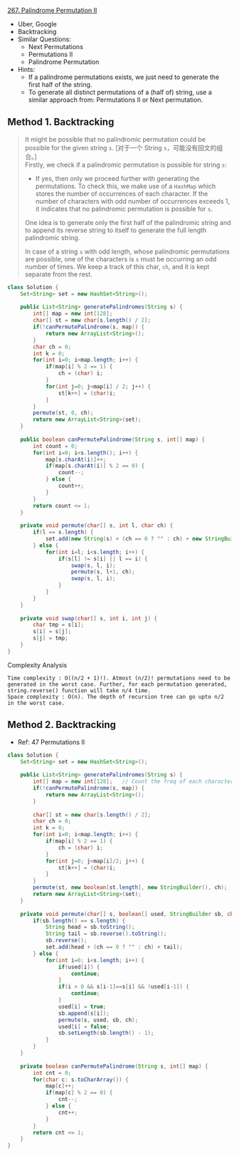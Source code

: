 [267. Palindrome Permutation II](https://leetcode.com/problems/palindrome-permutation-ii/)

* Uber, Google
* Backtracking
* Similar Questions:
    * Next Permutations
    * Permutations II
    * Palindrome Permutation
* Hints:
    * If a palindrome permutations exists, we just need to generate the first half of the string.
    * To generate all distinct permutations of a (half of) string, use a similar approach from: Permutations II or Next permutation.
    
    
## Method 1. Backtracking 
> It might be possible that no palindromic permutation could be possible for the given string `s`. [对于一个 String `s`，可能没有回文的组合。]         
> Firstly, we check if a palindromic permutation is possible for string `s`:
>   * If yes, then only we proceed further with generating the permutations.
> To check this, we make use of a `HashMap` which stores the number of occurrences of each character.
> If the number of characters with odd number of occurrences exceeds 1, it indicates that no palindromic permutation is possible for `s`.
>
> One idea is to generate only the first half of the palindromic string and to append its reverse string to itself to generate the full length palindromic string.
>
> In case of a string `s` with odd length, whose palindromic permutations are possible, one of the characters is `s` must be occurring an odd number of times. 
> We keep a track of this char, `ch`, and it is kept separate from the rest. 

```java 
class Solution {
    Set<String> set = new HashSet<String>();
    
    public List<String> generatePalindromes(String s) {
        int[] map = new int[128];
        char[] st = new char[s.length() / 2];
        if(!canPermutePalindrome(s, map)) {
            return new ArrayList<String>();
        }
        char ch = 0;
        int k = 0;
        for(int i=0; i<map.length; i++) {
            if(map[i] % 2 == 1) {
                ch = (char) i;
            }
            for(int j=0; j<map[i] / 2; j++) {
                st[k++] = (char)i;
            }
        }
        permute(st, 0, ch);
        return new ArrayList<String>(set);
    }
    
    public boolean canPermutePalindrome(String s, int[] map) {
        int count = 0;
        for(int i=0; i<s.length(); i++) {
            map[s.charAt(i)]++;
            if(map[s.charAt(i)] % 2 == 0) {
                count--;
            } else {
                count++;
            }
        }
        return count <= 1;
    }
    
    private void permute(char[] s, int l, char ch) {
        if(l == s.length) {
            set.add(new String(s) + (ch == 0 ? "" : ch) + new StringBuilder(new String(s)).reverse().toString());
        } else {
            for(int i=l; i<s.length; i++) {
                if(s[l] != s[i] || l == i) {
                    swap(s, l, i);
                    permute(s, l+1, ch);
                    swap(s, l, i);
                }
            }
        }
    }
    
    private void swap(char[] s, int i, int j) {
        char tmp = s[i];
        s[i] = s[j];
        s[j] = tmp;
    }
}
```

Complexity Analysis

    Time complexity : O((n/2 + 1)!). Atmost (n/2)! permutations need to be generated in the worst case. Further, for each permutation generated, string.reverse() function will take n/4 time.
    Space complexity : O(n). The depth of recursion tree can go upto n/2 in the worst case.


## Method 2. Backtracking
* Ref: 47 Permutations II
```java 
class Solution {
    Set<String> set = new HashSet<String>();
    
    public List<String> generatePalindromes(String s) {
        int[] map = new int[128];   // Count the freq of each character
        if(!canPermutePalindrome(s, map)) {
            return new ArrayList<String>();
        }
        
        char[] st = new char[s.length() / 2];
        char ch = 0;
        int k = 0; 
        for(int i=0; i<map.length; i++) {
            if(map[i] % 2 == 1) {
                ch = (char) i;
            }
            for(int j=0; j<map[i]/2; j++) {
                st[k++] = (char)i;
            }
        }
        permute(st, new boolean[st.length], new StringBuilder(), ch);
        return new ArrayList<String>(set);
    }
    
    private void permute(char[] s, boolean[] used, StringBuilder sb, char ch) {
        if(sb.length() == s.length) {
            String head = sb.toString();
            String tail = sb.reverse().toString();
            sb.reverse();
            set.add(head + (ch == 0 ? "" : ch) + tail);
        } else {
            for(int i=0; i<s.length; i++) {
                if(used[i]) {
                    continue;
                }
                if(i > 0 && s[i-1]==s[i] && !used[i-1]) {
                    continue;
                }
                used[i] = true;
                sb.append(s[i]);
                permute(s, used, sb, ch);
                used[i] = false;
                sb.setLength(sb.length() - 1);
            }
        }
    }
    
    private boolean canPermutePalindrome(String s, int[] map) {
        int cnt = 0;
        for(char c: s.toCharArray()) {
            map[c]++;
            if(map[c] % 2 == 0) {
                cnt--;
            } else {
                cnt++;
            }
        }
        return cnt <= 1;
    }
}
```
